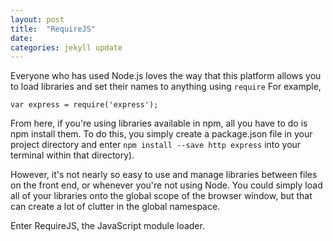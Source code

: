 ```yaml
---
layout: post
title:  "RequireJS"
date:   
categories: jekyll update
---
```

Everyone who has used Node.js loves the way that this platform allows you to load libraries and set their names to anything using `require`
For example, 
```var http = require('http');
var express = require('express');
```

From here, if you're using libraries available in npm, all you have to do is npm install them. To do this, you simply create a package.json file in your project directory and enter `npm install --save http express` into your terminal within that directory).

However, it's not nearly so easy to use and manage libraries between files on the front end, or whenever you're not using Node. You could simply load all of your libraries onto the global scope of the browser window, but that can create a lot of clutter in the global namespace.

Enter RequireJS, the JavaScript module loader.



